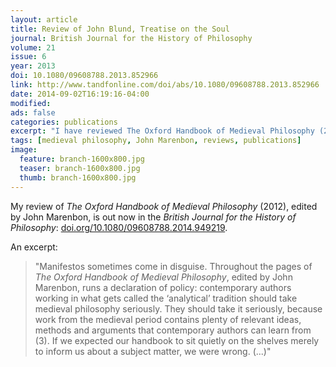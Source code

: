 ```yaml
---
layout: article
title: Review of John Blund, Treatise on the Soul
journal: British Journal for the History of Philosophy
volume: 21
issue: 6
year: 2013
doi: 10.1080/09608788.2013.852966
link: http://www.tandfonline.com/doi/abs/10.1080/09608788.2013.852966
date: 2014-09-02T16:19:16-04:00
modified:
ads: false
categories: publications
excerpt: "I have reviewed The Oxford Handbook of Medieval Philosophy (2012), edited by John Marenbon."
tags: [medieval philosophy, John Marenbon, reviews, publications]
image:
  feature: branch-1600x800.jpg 
  teaser: branch-1600x800.jpg
  thumb: branch-1600x800.jpg
---
```


My review of _The Oxford Handbook of Medieval Philosophy_ (2012), edited by John Marenbon, is out now in the _British Journal for the History of Philosophy_: [doi.org/10.1080/09608788.2014.949219](http://doi.org/10.1080/09608788.2014.949219).

An excerpt:

>"Manifestos sometimes come in disguise. Throughout the pages of _The Oxford Handbook of Medieval Philosophy_, edited by John Marenbon, runs a declaration of policy: contemporary authors working in what gets called the ‘analytical’ tradition should take medieval philosophy seriously. They should take it seriously, because work from the medieval period contains plenty of relevant ideas, methods and arguments that contemporary authors can learn from (3). If we expected our handbook to sit quietly on the shelves merely to inform us about a subject matter, we were wrong. (...)"